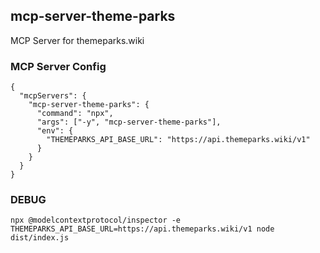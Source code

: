 ## mcp-server-theme-parks

MCP Server for themeparks.wiki

### MCP Server Config

```
{
  "mcpServers": {
    "mcp-server-theme-parks": {
      "command": "npx",
      "args": ["-y", "mcp-server-theme-parks"],
      "env": {
        "THEMEPARKS_API_BASE_URL": "https://api.themeparks.wiki/v1"
      }
    }
  }
}

```

### DEBUG

```
npx @modelcontextprotocol/inspector -e THEMEPARKS_API_BASE_URL=https://api.themeparks.wiki/v1 node dist/index.js
```
